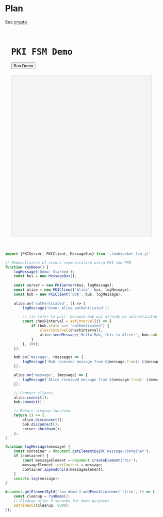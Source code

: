
# Plan

See [crypto](../crypto.md)

<div style="max-width: 800px; margin: 0 auto; padding: 20px; font-family: monospace; ">
  <h1>PKI FSM Demo</h1>
  <button id="run-demo">Run Demo</button>
  <pre id="message-container" style="background: #f4f4f4; color: #1a3b5d; padding: 15px; margin-top: 20px; height: 500px; overflow: auto; border: 1px solid #ddd;"></pre>
</div>


```js
import {PKIServer, PKIClient, MessageBus} from './websocket-fsm.js'

// Demonstration of secure communication using PKI and FSM
function runDemo() {
    logMessage('Demo: Started');
    const bus = new MessageBus();
    
    const server = new PKIServer(bus, logMessage);
    const alice = new PKIClient('Alice', bus, logMessage);
    const bob = new PKIClient('Bob', bus, logMessage);
    
    alice.on('authenticated', () => {
        logMessage('Demo: Alice authenticated');

        // its safer to poll  because bob may already be authenticated
        const checkInterval = setInterval(() => {
            if (bob.state === 'authenticated') {
                clearInterval(checkInterval);
                alice.sendMessage('Hello Bob, this is Alice!', bob.publicKeyB64);
            }
        }, 100);
    });

    bob.on('message', (message) => {
        logMessage(`Bob received message from ${message.from}: ${message.content}`);
    });

    alice.on('message', (message) => {
        logMessage(`Alice received message from ${message.from}: ${message.content}`);
    });

    // Connect clients
    alice.connect();
    bob.connect();

    // Return cleanup function
    return () => {
        alice.disconnect();
        bob.disconnect();
        server.shutdown();
    };
}

function logMessage(message) {
    const container = document.getElementById('message-container');
    if (container) {
        const messageElement = document.createElement('div');
        messageElement.textContent = message;
        container.appendChild(messageElement);
    }
    console.log(message);
}

document.getElementById('run-demo').addEventListener('click', () => {
    const cleanup = runDemo();
    // Cleanup after 5 seconds for demo purposes
    setTimeout(cleanup, 5000);
});
```
